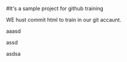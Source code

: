 #It's a sample project for github training



WE hust commit html to train in our git accaunt.

aaasd

assd

asdsa